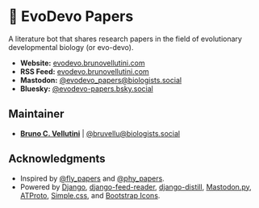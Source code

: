 # :bookmark_tabs: EvoDevo Papers

A literature bot that shares research papers in the field of evolutionary developmental biology (or evo-devo).

- **Website:** [evodevo.brunovellutini.com](https://evodevo.brunovellutini.com)
- **RSS Feed:** [evodevo.brunovellutini.com](https://evodevo.brunovellutini.com/rss)
- **Mastodon:** [@evodevo_papers@biologists.social](https://biologists.social/@evodevo_papers)
- **Bluesky:** [@evodevo-papers.bsky.social](https://bsky.app/profile/evodevo-papers.bsky.social)

## Maintainer

- [**Bruno C. Vellutini**](https://brunovellutini.com/) | [@bruvellu@biologists.social](https://biologists.social/@bruvellu)

## Acknowledgments

- Inspired by [@fly_papers](https://twitter.com/fly_papers) and [@phy_papers](https://twitter.com/phy_papers).
- Powered by [Django](https://www.djangoproject.com), [django-feed-reader](https://github.com/xurble/django-feed-reader), [django-distill](https://django-distill.com/), [Mastodon.py](https://github.com/halcy/Mastodon.py), [ATProto](https://atproto.blue/), [Simple.css](https://simplecss.org), and [Bootstrap Icons](https://icons.getbootstrap.com).
